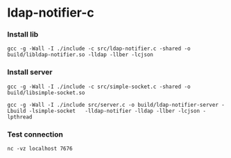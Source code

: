 ldap-notifier-c
===============

### Install lib
```
gcc -g -Wall -I ./include -c src/ldap-notifier.c -shared -o build/libldap-notifier.so -lldap -llber -lcjson

```

### Install server
```
gcc -g -Wall -I ./include -c src/simple-socket.c -shared -o build/libsimple-socket.so
```

```
gcc -g -Wall -I ./include src/server.c -o build/ldap-notifier-server -Lbuild -lsimple-socket   -lldap-notifier -lldap -llber -lcjson -lpthread

```

### Test connection
```
nc -vz localhost 7676
```
